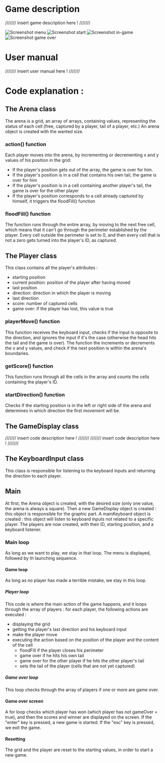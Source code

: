 <h1>Game description</h1>
///////     insert game description here !      ///////

![Screenshot menu](https://github.com/user-attachments/assets/535c8fb2-f04e-4284-955a-009e0c4bbd2e)
![Screenshot start](https://github.com/user-attachments/assets/88017cba-ef6c-48f1-ad38-0389f93d868b)
![Screenshot in-game](https://github.com/user-attachments/assets/77eadaf9-4b90-4f16-9fe9-0ee62ea37e33)
![Screenshot game over](https://github.com/user-attachments/assets/1e8dd525-976d-4063-920e-81b7348ff035)

<h1>User manual</h1>
///////     insert user manual here !      ///////

<h1>Code explanation :</h1>

<h2>The Arena class</h2>
The arena is a grid, an array of arrays, containing values, representing the status of each cell (free, captured by a player, tail of a player, etc.)
An arena object is created with the wanted size.
<h3>action() function</h3>
Each player moves into the arena, by incrementing or decrementing x and y values of his position in the grid:
<ul>
  <li>If the player's position gets out of the array, the game is over for him.</li>
  <li>If the player's position is in a cell that contains his own tail, the game is over for him</li>
  <li>If the player's position is in a cell containing another player's tail, the game is over for the other player</li>
  <li>If the player's position corresponds to a cell already captured by himself, it triggers the floodFill() function</li>
</ul>
<h3>floodFill() function</h3>
The function runs through the entire array, by moving to the next free cell, which means that it can't go through the perimeter established by the player.
Every cell outside the perimeter is set to 0, and then every cell that is not a zero gets turned into the player's ID, as captured.

<h2>The Player class</h2>
This class contains all the player's attributes :
<ul>
  <li>starting position</li>
  <li>current position: position of the player after having moved</li>
  <li>last position</li>
  <li>direction: direction in which the player is moving</li>
  <li>last direction</li>
  <li>score: number of captured cells</li>
  <li>game over: if the player has lost, this value is true</li>
</ul>
<h3>playerMove() function</h3>
This function receives the keyboard input, checks if the input is opposite to the direction, and ignores the input if it's the case (otherwise the head hits
the tail and the game is over).
The function the increments or decrements the x and y values, and check if the next position is within the arena's boundaries.
<h3>getScore() function</h3>
This function runs through all the cells in the array and counts the cells containing the player's ID.
<h3>startDirection() function</h3>
Checks if the starting position is in the left or right side of the arena and determines in which direction the first movement will be.

<h2>The GameDisplay class</h2>

///////     insert code description here !      ///////
///////     insert code description here !      ///////

<h2>The KeyboardInput class</h2>
This class is responsible for listening to the keyboard inputs and returning the direction to each player.

<h2>Main</h2>
At first, the Arena object is created, with the desired size (only one value, the arena is always a square).
Then a new GameDisplay object is created : this object is responsible for the graphic part.
A mainKeyboard object is created : this object will listen to keyboard inputs not related to a specific player.
The players are now created, with their ID, starting position, and a keyboard listener.
<h3>Main loop</h3>
As long as we want to play, we stay in that loop.
The menu is displayed, followed by th launching sequence.
<h4>Game loop</h4>
As long as no player has made a terrible mistake, we stay in this loop.
<h5>Player loop</h5>
This code is where the main action of the game happens, and it loops through the array of players : for each player, the following actions are executed :
<ul>
  <li>displaying the grid</li>
  <li>getting the player's last direction and his keyboard input</li>
  <li>make the player move</li>
  <li>executing the action based on the position of the player and the content of the cell
    <ul>
    <li>floodFill if the player closes his perimeter</li>
    <li>game over if he hits his own tail</li>
    <li>game over for the other player if he hits the other player's tail</li>
    <li>sets the tail of the player (cells that are not yet captured)</li>
    </ul>
  </li>
</ul>
<h5>Game over loop</h5>
This loop checks through the array of players if one or more are game over.
<h4>Game over screen</h4>
A for loop checks which player has won (which player has not gameOver = true), and then the scores and winner are displayed on the screen.
If the "enter" key is pressed, a new game is started. If the "esc" key is pressed, we exit the game.
<h4>Resetting</h4>
The grid and the player are reset to the starting values, in order to start a new game.
